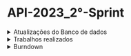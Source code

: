 # API-2023_2°-Sprint

<details>
 <summary>Atualizações do Banco de dados</summary>
 <summary>Modelo conceitual</summary>
 
 ![Modelo_Conceitual_bicicleta](https://github.com/Our-time-Fatec/API-2023_2-Documentacao/assets/93159431/f0a74bc0-0b20-44e4-9608-5cd9a3af03d9)


 <summary>Modelo lógico</summary>
 
 ![Bicicreta-2023-10-25_21-52 (1)](https://github.com/Our-time-Fatec/API-2023_2-Documentacao/assets/93159431/502c48cb-2029-41af-bd9a-cc474ecbfdd3)

<a href="https://github.com/Our-time-Fatec/API-2023_2-Documentacao/files/13172543/Bicicreta.pdf">Documentação do banco</a>
</details>

<details>
 <summary>Trabalhos realizados</summary>
 <ul>
  <li>Estilização das telas</li>
  <li>Funcionalidade alteração de cadastro de usuário</li>
  <li>Criação de solicitações de locação</li>
  
  ![f4e8ae0e-1f11-46a2-babc-b8276f2c8b27](https://github.com/Our-time-Fatec/API-2023_2-Documentacao/assets/93159431/19987694-bf09-4537-9aaf-70c5bb3f1dd9)

 </ul>


 
</details>
<details>
 <summary>Burndown</summary>

![2 sprint](https://github.com/Our-time-Fatec/API-2023_2-Documentacao/assets/93159431/8b2e83f0-7c73-44b5-9203-f6c7770c4789)

</details>




